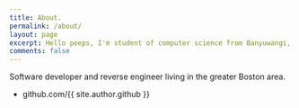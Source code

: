 ```yaml
---
title: About.
permalink: /about/
layout: page
excerpt: Hello peeps, I'm student of computer science from Banyuwangi, living in Jogjakarta. This blog for documentation about my programming journey, running on jekyll, hosting on netlify and using my own simple theme.
comments: false
---
```


Software developer and reverse engineer living in the greater Boston area.

- github.com/{{ site.author.github }}
